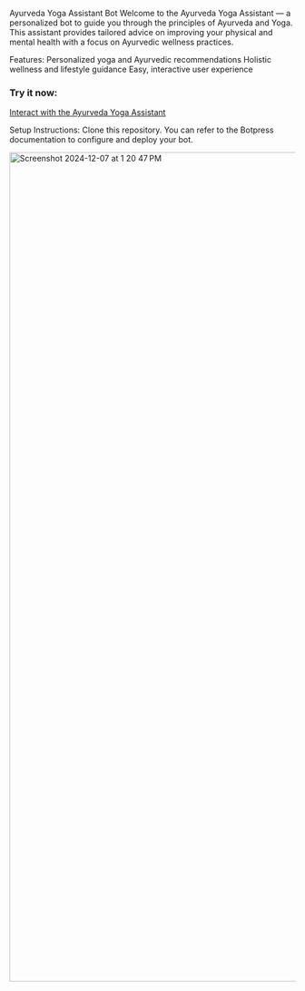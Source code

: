 Ayurveda Yoga Assistant Bot
Welcome to the Ayurveda Yoga Assistant — a personalized bot to guide you through the principles of Ayurveda and Yoga. This assistant provides tailored advice on improving your physical and mental health with a focus on Ayurvedic wellness practices.

Features:
Personalized yoga and Ayurvedic recommendations
Holistic wellness and lifestyle guidance
Easy, interactive user experience
### Try it now:
[Interact with the Ayurveda Yoga Assistant](https://cdn.botpress.cloud/webchat/v2.2/shareable.html?configUrl=https://files.bpcontent.cloud/2024/11/23/02/20241123023541-6DIFDGX0.json)

Setup Instructions:
Clone this repository.
You can refer to the Botpress documentation to configure and deploy your bot.

<img width="1462" alt="Screenshot 2024-12-07 at 1 20 47 PM" src="https://github.com/user-attachments/assets/e402b4d1-67b7-4d13-aa26-9b8666129147">

